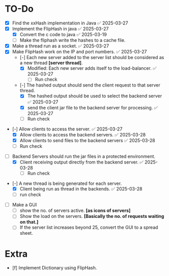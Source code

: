 # TO-Do

- [x] Find the xxHash implementation in Java ✅ 2025-03-27
- [x] Implement the FlipHash in java ✅ 2025-03-27
	- [x] Convert the c code to java ✅ 2025-03-19
	- [ ] Make the fliphash write the hashes to a cache file.
- [x] Make a thread run as a socket. ✅ 2025-03-27
- [x] Make FlipHash work on the IP and port numbers. ✅ 2025-03-27
	- [-] Each new server added to the server list should be considered as a new thread **[server thread]**.
		- [x] Modified: Each new server adds itself to the load-balancer. ✅ 2025-03-27
			- [ ] Run check
	- [-] The hashed output should send the client request to that server thread.
		- [x] The hashed output should be used to select the backend server ✅ 2025-03-27
		- [x] send the client jar file to the backend server for processing. ✅ 2025-03-27
		- [ ] Run check
- [-] Allow clients to access the server. ✅ 2025-03-27
	- [x] Allow clients to access the backend servers. ✅ 2025-03-28
	- [x] Allow clients to send files to the backend servers ✅ 2025-03-28
	- [ ] Run check
- [ ] Backend Servers should run the jar files in a protected environment.
	- [x] Client receiving output directly from the backend server. ✅ 2025-03-28
		- [ ] Run check
- [-] A new thread is being generated for each server.
	- [x] Client being run as thread in the backends. ✅ 2025-03-28
	- [ ] run check
- [ ] Make a GUI
	- [ ] show the no. of servers active. **[as icons of servers]**
	- [ ] Show the load on the servers. **[Basically the no. of requests waiting on that.]**
	- [ ] If the server list increases beyond 25, convert the GUI to a spread sheet.

# Extra

- [f] Implement Dictionary using FlipHash.
